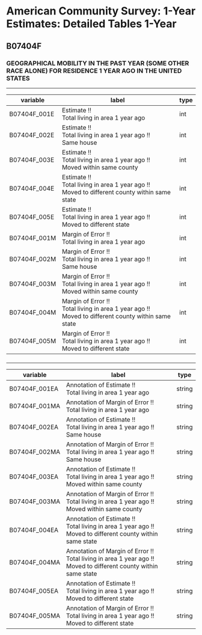# American Community Survey: 1-Year Estimates: Detailed Tables 1-Year

## B07404F

### GEOGRAPHICAL MOBILITY IN THE PAST YEAR (SOME OTHER RACE ALONE) FOR RESIDENCE 1 YEAR AGO IN THE UNITED STATES

___

| variable | label | type |
| ----- | ----- | ----- |
| B07404F_001E | Estimate !!<br>Total living in area 1 year ago | int |
| B07404F_002E | Estimate !!<br>Total living in area 1 year ago !!<br>Same house | int |
| B07404F_003E | Estimate !!<br>Total living in area 1 year ago !!<br>Moved within same county | int |
| B07404F_004E | Estimate !!<br>Total living in area 1 year ago !!<br>Moved to different county within same state | int |
| B07404F_005E | Estimate !!<br>Total living in area 1 year ago !!<br>Moved to different state | int |
| B07404F_001M | Margin of Error !!<br>Total living in area 1 year ago | int |
| B07404F_002M | Margin of Error !!<br>Total living in area 1 year ago !!<br>Same house | int |
| B07404F_003M | Margin of Error !!<br>Total living in area 1 year ago !!<br>Moved within same county | int |
| B07404F_004M | Margin of Error !!<br>Total living in area 1 year ago !!<br>Moved to different county within same state | int |
| B07404F_005M | Margin of Error !!<br>Total living in area 1 year ago !!<br>Moved to different state | int |
### 

___

| variable | label | type |
| ----- | ----- | ----- |
| B07404F_001EA | Annotation of Estimate !!<br>Total living in area 1 year ago | string |
| B07404F_001MA | Annotation of Margin of Error !!<br>Total living in area 1 year ago | string |
| B07404F_002EA | Annotation of Estimate !!<br>Total living in area 1 year ago !!<br>Same house | string |
| B07404F_002MA | Annotation of Margin of Error !!<br>Total living in area 1 year ago !!<br>Same house | string |
| B07404F_003EA | Annotation of Estimate !!<br>Total living in area 1 year ago !!<br>Moved within same county | string |
| B07404F_003MA | Annotation of Margin of Error !!<br>Total living in area 1 year ago !!<br>Moved within same county | string |
| B07404F_004EA | Annotation of Estimate !!<br>Total living in area 1 year ago !!<br>Moved to different county within same state | string |
| B07404F_004MA | Annotation of Margin of Error !!<br>Total living in area 1 year ago !!<br>Moved to different county within same state | string |
| B07404F_005EA | Annotation of Estimate !!<br>Total living in area 1 year ago !!<br>Moved to different state | string |
| B07404F_005MA | Annotation of Margin of Error !!<br>Total living in area 1 year ago !!<br>Moved to different state | string |

